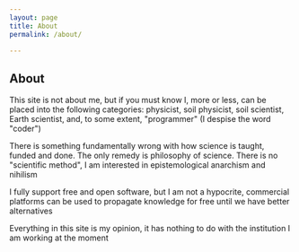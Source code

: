 ```yaml
---
layout: page
title: About
permalink: /about/

---
```


<h2> About </h2> 

This site is not about me, but if you must know I, more or less, can be placed into the following categories: physicist, soil physicist, soil scientist, Earth scientist, and, to some extent, "programmer" (I despise the word "coder")

There is something fundamentally wrong with how science is taught, funded and done. The only remedy is philosophy of science. There is no "scientific method", I am interested in epistemological anarchism and nihilism 

I fully support free and open software, but I am not a hypocrite, commercial platforms can be used to propagate knowledge for free until we have better alternatives

Everything in this site is my opinion, it has nothing to do with the institution I am working at the moment
